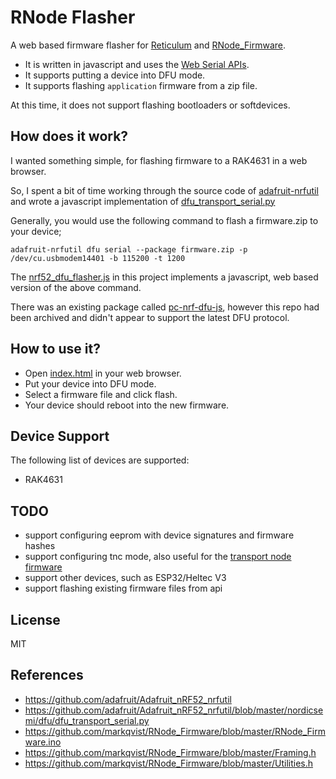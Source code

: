 # RNode Flasher

A web based firmware flasher for [Reticulum](https://github.com/markqvist/Reticulum) and [RNode_Firmware](https://github.com/markqvist/RNode_Firmware).

- It is written in javascript and uses the [Web Serial APIs](https://developer.mozilla.org/en-US/docs/Web/API/Web_Serial_API).
- It supports putting a device into DFU mode.
- It supports flashing `application` firmware from a zip file.

At this time, it does not support flashing bootloaders or softdevices.

## How does it work?

I wanted something simple, for flashing firmware to a RAK4631 in a web browser.

So, I spent a bit of time working through the source code of [adafruit-nrfutil](https://github.com/adafruit/Adafruit_nRF52_nrfutil) and wrote a javascript implementation of [dfu_transport_serial.py](https://github.com/adafruit/Adafruit_nRF52_nrfutil/blob/master/nordicsemi/dfu/dfu_transport_serial.py)

Generally, you would use the following command to flash a firmware.zip to your device;

```
adafruit-nrfutil dfu serial --package firmware.zip -p /dev/cu.usbmodem14401 -b 115200 -t 1200
```

The [nrf52_dfu_flasher.js](./nrf52_dfu_flasher.js) in this project implements a javascript, web based version of the above command.

There was an existing package called [pc-nrf-dfu-js](https://github.com/NordicSemiconductor/pc-nrf-dfu-js), however this repo had been archived and didn't appear to support the latest DFU protocol.

## How to use it?

- Open [index.html](./index.html) in your web browser.
- Put your device into DFU mode.
- Select a firmware file and click flash.
- Your device should reboot into the new firmware.

## Device Support

The following list of devices are supported:

- RAK4631

## TODO

- support configuring eeprom with device signatures and firmware hashes
- support configuring tnc mode, also useful for the [transport node firmware](https://github.com/attermann/microReticulum_Firmware/commits/transport_node/)
- support other devices, such as ESP32/Heltec V3
- support flashing existing firmware files from api

## License

MIT

## References

- https://github.com/adafruit/Adafruit_nRF52_nrfutil
- https://github.com/adafruit/Adafruit_nRF52_nrfutil/blob/master/nordicsemi/dfu/dfu_transport_serial.py
- https://github.com/markqvist/RNode_Firmware/blob/master/RNode_Firmware.ino
- https://github.com/markqvist/RNode_Firmware/blob/master/Framing.h
- https://github.com/markqvist/RNode_Firmware/blob/master/Utilities.h
